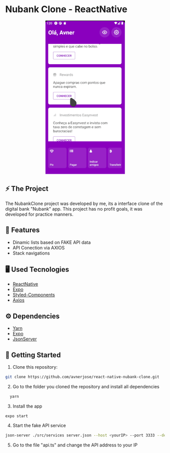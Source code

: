 # Nubank Clone - ReactNative                                                     
                                  
<p align="center">
<img src="assets/nubank.gif" /> 
</p>


## ⚡️ The Project
  The NubankClone project was developed by me, its a interface clone of the digital bank "Nubank" app. This project has no profit goals, it was developed for practice manners.  
  
## 🎯 Features
 - Dinamic lists based on FAKE API data
 - API Conection via AXIOS
 - Stack navigations
  
## 🖥️ Used Tecnologies
 - [ReactNative](https://reactnative.dev/)
 - [Expo](https://expo.io/)
 - [Styled-Components](https://styled-components.com/)
 - [Axios](https://axios-http.com/docs/intro)

## ⚙️ Dependencies
 - [Yarn](https://yarnpkg.com/)
 - [Expo](https://expo.io/)
 - [JsonServer](https://github.com/typicode/json-server)
 
## 🚀️ Getting Started

1. Clone this repository: 
```bash
git clone https://github.com/avnerjose/react-native-nubank-clone.git
```
2. Go to the folder you cloned the repository and install all dependencies
```bash
  yarn
```
3.  Install the app
```base
expo start
```
4. Start the fake API service
```bash
json-server ./src/services server.json --host <yourIP> --port 3333 --delay 700
```
5. Go to the file "api.ts" and change the API address to your IP
